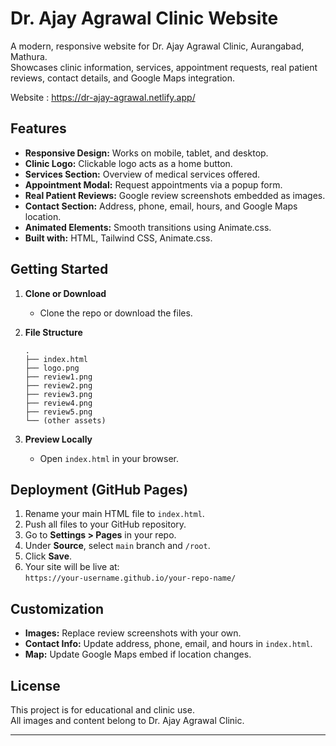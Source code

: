 # Dr. Ajay Agrawal Clinic Website

A modern, responsive website for Dr. Ajay Agrawal Clinic, Aurangabad, Mathura.  
Showcases clinic information, services, appointment requests, real patient reviews, contact details, and Google Maps integration.

Website : https://dr-ajay-agrawal.netlify.app/

## Features

- **Responsive Design:** Works on mobile, tablet, and desktop.
- **Clinic Logo:** Clickable logo acts as a home button.
- **Services Section:** Overview of medical services offered.
- **Appointment Modal:** Request appointments via a popup form.
- **Real Patient Reviews:** Google review screenshots embedded as images.
- **Contact Section:** Address, phone, email, hours, and Google Maps location.
- **Animated Elements:** Smooth transitions using Animate.css.
- **Built with:** HTML, Tailwind CSS, Animate.css.

## Getting Started

1. **Clone or Download**
   - Clone the repo or download the files.

2. **File Structure**
   ```
   .
   ├── index.html
   ├── logo.png
   ├── review1.png
   ├── review2.png
   ├── review3.png
   ├── review4.png
   ├── review5.png
   └── (other assets)
   ```

3. **Preview Locally**
   - Open `index.html` in your browser.

## Deployment (GitHub Pages)

1. Rename your main HTML file to `index.html`.
2. Push all files to your GitHub repository.
3. Go to **Settings > Pages** in your repo.
4. Under **Source**, select `main` branch and `/root`.
5. Click **Save**.
6. Your site will be live at:  
   `https://your-username.github.io/your-repo-name/`

## Customization

- **Images:** Replace review screenshots with your own.
- **Contact Info:** Update address, phone, email, and hours in `index.html`.
- **Map:** Update Google Maps embed if location changes.

## License

This project is for educational and clinic use.  
All images and content belong to Dr. Ajay Agrawal Clinic.

---
